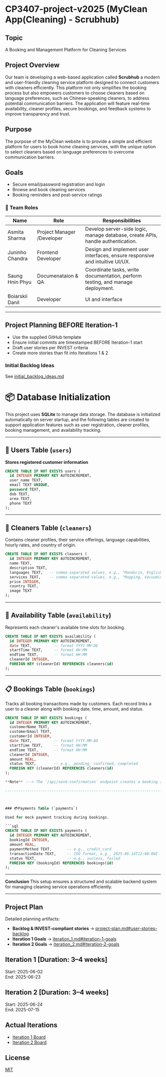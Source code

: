 # CP3407-project-v2025 (MyClean App(Cleaning) - Scrubhub)

## Topic
A Booking and Management Platform for Cleaning Services

## Project Overview
Our team is developing a web-based application called **Scrubhub** a modern
and user-friendly cleaning service platform designed to connect customers
with cleaners efficiently. This platform not only simplifies the booking 
process but also empowers customers to choose cleaners based on language preferences,
such as Chinese-speaking cleaners, to address potential communication barriers. 
The application will feature real-time availability, cleaner profiles, secure bookings,
and feedback systems to improve transparency and trust.

## Purpose
The purpose of the MyClean website is to provide a simple and efficient platform for users to book home cleaning services,
with the unique option to select cleaners based on language preferences to overcome communication barriers.

## Goals
- Secure email/password registration and login  
- Browse and book cleaning services  
- Booking reminders and post-service ratings  

### 👥 Team Roles

| Name              | Role                          | Responsibilities                                                                 |
|-------------------|-------------------------------|----------------------------------------------------------------------------------|
| Asmita Sharma     | Project Manager /Developer    | Develop server-side logic, manage database, create APIs, handle authentication.  |
| Juninho Chandra   | Frontend Developer            | Design and implement user interfaces, ensure responsive and intuitive UI/UX.     |
| Saung Hnin Phyu   | Documenataion & QA            | Coordinate tasks, write documentation, perform testing, and manage deployment.   |
| Boiarskii Danil   | Developer                     | UI and interface       



-----------------------------------------------------------------------------


## Project Planning BEFORE Iteration-1
- Use the supplied GitHub template  
- Ensure initial commits are timestamped BEFORE Iteration-1 start  
- Draft user stories per INVEST criteria  
- Create more stories than fit into Iterations 1 & 2  

### Initial Backlog Ideas
See [initial_backlog_ideas.md](./initial_backlog_ideas.md)  

# 📦 Database Initialization

This project uses **SQLite** to manage data storage. The database is initialized automatically on server startup, and the following tables are created to support 
application features such as user registration, cleaner profiles, booking management, and availability tracking.

----------------------------------------------------------------------

## 👤 Users Table (`users`)

**Stores registered customer information**

```sql
CREATE TABLE IF NOT EXISTS users (
  id INTEGER PRIMARY KEY AUTOINCREMENT,
  user_name TEXT,
  email TEXT UNIQUE,
  password TEXT,
  dob TEXT,
  area TEXT,
  phone TEXT
);
```

---------------------------------------------------------------------------

## 🧹 Cleaners Table (`cleaners`)

Contains cleaner profiles, their service offerings, language capabilities, hourly rates, and country of origin.

```sql
CREATE TABLE IF NOT EXISTS cleaners (
  id INTEGER PRIMARY KEY AUTOINCREMENT,
  name TEXT,
  description TEXT,
  languages TEXT,   -- comma-separated values, e.g., "Mandarin, English"
  services TEXT,    -- comma-separated values, e.g., "Mopping, Vacuuming"
  price INTEGER,
  country TEXT,
  image TEXT
);
```

---------------------------------------------------------------------------------

## 📆 Availability Table (`availability`)

Represents each cleaner's available time slots for booking.

```sql
CREATE TABLE IF NOT EXISTS availability (
  id INTEGER PRIMARY KEY AUTOINCREMENT,
  date TEXT,          -- format YYYY-MM-DD
  startTime TEXT,     -- format HH:MM
  endTime TEXT,       -- format HH:MM
  cleanerId INTEGER,
  FOREIGN KEY (cleanerId) REFERENCES cleaners(id)
);
```

------------------------------------------------------------------------------


## 📋 Bookings Table (`bookings`)

Tracks all booking transactions made by customers. Each record links a user to a cleaner along with booking date, time, amount, and status.

```sql
CREATE TABLE IF NOT EXISTS bookings (
  id INTEGER PRIMARY KEY AUTOINCREMENT,
  customerName TEXT,
  customerEmail TEXT,
  customerId INTEGER,
  date TEXT,          -- format YYYY-MM-DD
  startTime TEXT,     -- format HH:MM
  endTime TEXT,       -- format HH:MM
  cleanerId INTEGER,
  amount REAL,
  status TEXT,        -- e.g., pending, confirmed, completed
  FOREIGN KEY (cleanerId) REFERENCES cleaners(id)
);

**Note** ---> The `/api/send-confirmation` endpoint creates a booking and sends a confirmation email to the user using Mailgun SMTP.

----------------------------------------------------------------------------------



### 💳Payments Table (`payments`)

Used for mock payment tracking during bookings.

```sql
CREATE TABLE IF NOT EXISTS payments (
  id INTEGER PRIMARY KEY AUTOINCREMENT,
  bookingId INTEGER,
  amount REAL,
  paymentMethod TEXT,       -- e.g., credit_card
  transactionDate TEXT,     -- ISO format, e.g., 2025-06-14T12:00:00Z
  status TEXT,              -- e.g., success, failed
  FOREIGN KEY (bookingId) REFERENCES bookings(id)
);
```

------------------------------------------------------------------------

**Conclusion** This setup ensures a structured and scalable backend system for managing cleaning service operations efficiently.

------------------------------------------------------------------------

## Project Plan
Detailed planning artifacts:  
- **Backlog & INVEST-compliant stories** → [project-plan.md#user-stories-backlog](./project-plan.md#user-stories-backlog)  
- **Iteration 1 Goals**               → [iteration_1.md#iteration-1-goals](./iteration_1.md#iteration-1-goals)  
- **Iteration 2 Goals**               → [iteration_2.md#iteration-2-goals](./iteration_2.md#iteration-2-goals)  

## Iteration 1 [Duration: 3–4 weeks]
Start: 2025-06-02  
End:   2025-06-23  

## Iteration 2 [Duration: 3–4 weeks]
Start: 2025-06-24  
End:   2025-07-15  

## Actual Iterations
- [Iteration 1 Board](./iteration_1.md)  
- [Iteration 2 Board](./iteration_2.md)  

## License
[MIT](./LICENSE.txt)

